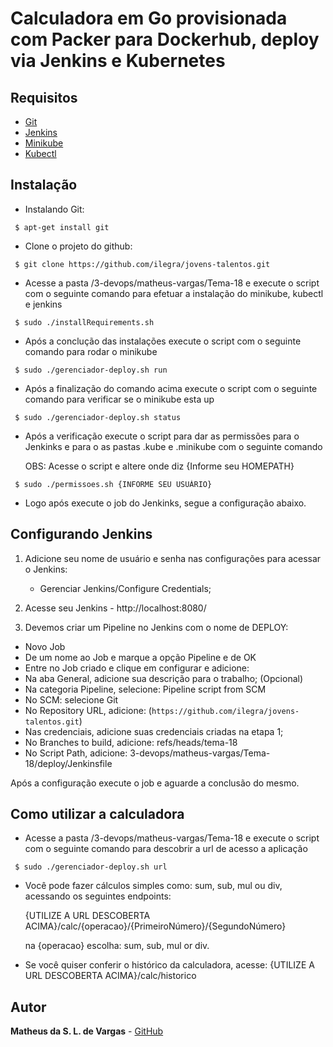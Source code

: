 # Calculadora em Go provisionada com Packer para Dockerhub, deploy via Jenkins e Kubernetes

## Requisitos

  - [Git](https://git-scm.com/)
  - [Jenkins](https://jenkins.io/)
  - [Minikube](https://kubernetes.io/docs/setup/learning-environment/minikube/)
  - [Kubectl](https://kubernetes.io/docs/tasks/tools/install-kubectl/)

## Instalação

- Instalando Git:
```
 $ apt-get install git
```

- Clone o projeto do github:
```
 $ git clone https://github.com/ilegra/jovens-talentos.git
```

- Acesse a pasta /3-devops/matheus-vargas/Tema-18 e execute o script com o seguinte comando para efetuar a instalação do minikube, kubectl e jenkins
```
 $ sudo ./installRequirements.sh
```

- Após a conclução das instalações execute o script com o seguinte comando para rodar o minikube 
```
 $ sudo ./gerenciador-deploy.sh run
```

- Após a finalização do comando acima execute o script com o seguinte comando para verificar se o minikube esta up
```
 $ sudo ./gerenciador-deploy.sh status
```

- Após a verificação execute o script para dar as permissões para o Jenkinks e para o as pastas .kube e .minikube com o seguinte comando

    OBS: Acesse o script e altere onde diz {Informe seu HOMEPATH}
```
 $ sudo ./permissoes.sh {INFORME SEU USUÁRIO}
```

- Logo após execute o job do Jenkinks, segue a configuração abaixo.

## Configurando Jenkins

1. Adicione seu nome de usuário e senha nas configurações para acessar o Jenkins:

    - Gerenciar Jenkins/Configure Credentials;

2. Acesse seu Jenkins - http://localhost:8080/

3. Devemos criar um Pipeline no Jenkins com o nome de DEPLOY:

- Novo Job
- De um nome ao Job e marque a opção Pipeline e de OK
- Entre no Job criado e clique em configurar e adicione:
- Na aba General, adicione sua descrição para o trabalho; (Opcional)
- Na categoria Pipeline, selecione: Pipeline script from SCM
- No SCM: selecione Git
- No Repository URL, adicione: (`https://github.com/ilegra/jovens-talentos.git`)
- Nas credenciais, adicione suas credenciais criadas na etapa 1;
- No Branches to build, adicione: refs/heads/tema-18
- No Script Path, adicione: 3-devops/matheus-vargas/Tema-18/deploy/Jenkinsfile

Após a configuração execute o job e aguarde a conclusão do mesmo.

## Como utilizar a calculadora

- Acesse a pasta /3-devops/matheus-vargas/Tema-18 e execute o script com o seguinte comando para descobrir a url de acesso a aplicação
```
 $ sudo ./gerenciador-deploy.sh url
```

- Você pode fazer cálculos simples como: sum, sub, mul ou div, acessando os seguintes endpoints:

    {UTILIZE A URL DESCOBERTA ACIMA}/calc/{operacao}/{PrimeiroNúmero}/{SegundoNúmero}

    na {operacao} escolha: sum, sub, mul or div.

- Se você quiser conferir o histórico da calculadora, acesse:
    {UTILIZE A URL DESCOBERTA ACIMA}/calc/historico

## Autor

**Matheus da S. L. de Vargas** -  [GitHub](https://github.com/matheusvargas481)